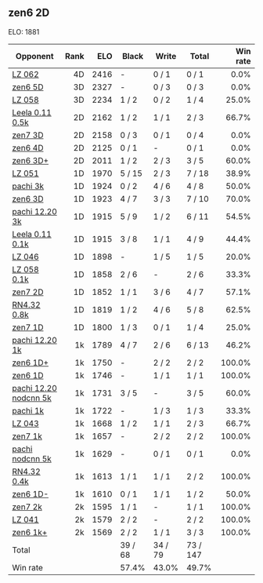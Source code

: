 ## zen6 2D ##

ELO: 1881

Opponent | Rank | ELO | Black | Write | Total | Win rate
---------|-----:|----:|-------|-------|-------|-------:
[LZ 062](LZ%20062.md) | 4D | 2416 | - | 0 / 1 | 0 / 1 | 0.0%
[zen6 5D](zen6%205D.md) | 3D | 2327 | - | 0 / 3 | 0 / 3 | 0.0%
[LZ 058](LZ%20058.md) | 3D | 2234 | 1 / 2 | 0 / 2 | 1 / 4 | 25.0%
[Leela 0.11 0.5k](Leela%200.11%200.5k.md) | 2D | 2162 | 1 / 2 | 1 / 1 | 2 / 3 | 66.7%
[zen7 3D](zen7%203D.md) | 2D | 2158 | 0 / 3 | 0 / 1 | 0 / 4 | 0.0%
[zen6 4D](zen6%204D.md) | 2D | 2125 | 0 / 1 | - | 0 / 1 | 0.0%
[zen6 3D+](zen6%203D+.md) | 2D | 2011 | 1 / 2 | 2 / 3 | 3 / 5 | 60.0%
[LZ 051](LZ%20051.md) | 1D | 1970 | 5 / 15 | 2 / 3 | 7 / 18 | 38.9%
[pachi 3k](pachi%203k.md) | 1D | 1924 | 0 / 2 | 4 / 6 | 4 / 8 | 50.0%
[zen6 3D](zen6%203D.md) | 1D | 1923 | 4 / 7 | 3 / 3 | 7 / 10 | 70.0%
[pachi 12.20 3k](pachi%2012.20%203k.md) | 1D | 1915 | 5 / 9 | 1 / 2 | 6 / 11 | 54.5%
[Leela 0.11 0.1k](Leela%200.11%200.1k.md) | 1D | 1915 | 3 / 8 | 1 / 1 | 4 / 9 | 44.4%
[LZ 046](LZ%20046.md) | 1D | 1898 | - | 1 / 5 | 1 / 5 | 20.0%
[LZ 058 0.1k](LZ%20058%200.1k.md) | 1D | 1858 | 2 / 6 | - | 2 / 6 | 33.3%
[zen7 2D](zen7%202D.md) | 1D | 1852 | 1 / 1 | 3 / 6 | 4 / 7 | 57.1%
[RN4.32 0.8k](RN4.32%200.8k.md) | 1D | 1819 | 1 / 2 | 4 / 6 | 5 / 8 | 62.5%
[zen7 1D](zen7%201D.md) | 1D | 1800 | 1 / 3 | 0 / 1 | 1 / 4 | 25.0%
[pachi 12.20 1k](pachi%2012.20%201k.md) | 1k | 1789 | 4 / 7 | 2 / 6 | 6 / 13 | 46.2%
[zen6 1D+](zen6%201D+.md) | 1k | 1750 | - | 2 / 2 | 2 / 2 | 100.0%
[zen6 1D](zen6%201D.md) | 1k | 1746 | - | 1 / 1 | 1 / 1 | 100.0%
[pachi 12.20 nodcnn 5k](pachi%2012.20%20nodcnn%205k.md) | 1k | 1731 | 3 / 5 | - | 3 / 5 | 60.0%
[pachi 1k](pachi%201k.md) | 1k | 1722 | - | 1 / 3 | 1 / 3 | 33.3%
[LZ 043](LZ%20043.md) | 1k | 1668 | 1 / 2 | 1 / 1 | 2 / 3 | 66.7%
[zen7 1k](zen7%201k.md) | 1k | 1657 | - | 2 / 2 | 2 / 2 | 100.0%
[pachi nodcnn 5k](pachi%20nodcnn%205k.md) | 1k | 1629 | - | 0 / 1 | 0 / 1 | 0.0%
[RN4.32 0.4k](RN4.32%200.4k.md) | 1k | 1613 | 1 / 1 | 1 / 1 | 2 / 2 | 100.0%
[zen6 1D-](zen6%201D-.md) | 1k | 1610 | 0 / 1 | 1 / 1 | 1 / 2 | 50.0%
[zen7 2k](zen7%202k.md) | 2k | 1595 | 1 / 1 | - | 1 / 1 | 100.0%
[LZ 041](LZ%20041.md) | 2k | 1579 | 2 / 2 | - | 2 / 2 | 100.0%
[zen6 1k+](zen6%201k+.md) | 2k | 1569 | 2 / 2 | 1 / 1 | 3 / 3 | 100.0%
Total | | | 39 / 68 | 34 / 79 | 73 / 147 | 
Win rate| | | 57.4% | 43.0% | 49.7% | 
